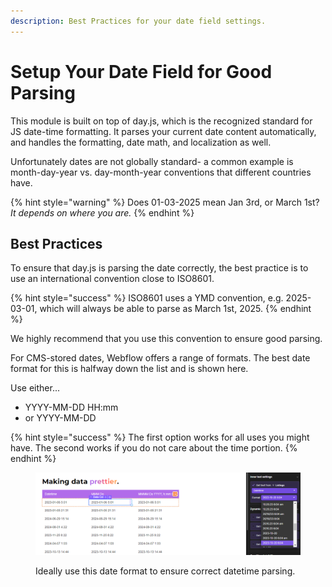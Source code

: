 ```yaml
---
description: Best Practices for your date field settings.
---
```


# Setup Your Date Field for Good Parsing

This module is built on top of day.js, which is the recognized standard for JS date-time formatting. It parses your current date content automatically, and handles the formatting, date math, and localization as well.&#x20;

Unfortunately dates are not globally standard- a common example is month-day-year vs. day-month-year conventions that different countries have.&#x20;

{% hint style="warning" %}
Does 01-03-2025 mean Jan 3rd, or March 1st?  _It depends on where you are._&#x20;
{% endhint %}

## Best Practices&#x20;

To ensure that day.js is parsing the date correctly, the best practice is to use an international convention close to ISO8601. &#x20;

{% hint style="success" %}
ISO8601 uses a YMD convention, e.g. 2025-03-01, which will always be able to parse as March 1st, 2025.&#x20;
{% endhint %}

We highly recommend that you use this convention to ensure good parsing.&#x20;

For CMS-stored dates, Webflow offers a range of formats.  The best date format for this is halfway down the list and is shown here.&#x20;

Use either...

* YYYY-MM-DD HH:mm&#x20;
* or YYYY-MM-DD&#x20;

{% hint style="success" %}
The first option works for all uses you might have.  The second works if you do not care about the time portion.&#x20;
{% endhint %}

<figure><img src="../../.gitbook/assets/image (36).png" alt=""><figcaption><p>Ideally use this date format to ensure correct datetime parsing. </p></figcaption></figure>









